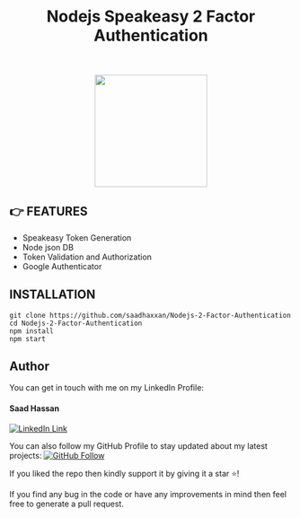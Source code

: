 <div align="center">
	<h1>Nodejs Speakeasy 2 Factor Authentication</h1>
    <br>
    <br>
	<img src="https://speakeasyjs.com/social-share.png" width="200px">
</div>

## 👉 FEATURES

- Speakeasy Token Generation
- Node json DB
- Token Validation and Authorization
- Google Authenticator

## INSTALLATION

```
git clone https://github.com/saadhaxxan/Nodejs-2-Factor-Authentication
cd Nodejs-2-Factor-Authentication
npm install
npm start
```

## Author

You can get in touch with me on my LinkedIn Profile:

#### Saad Hassan

[![LinkedIn Link](https://img.shields.io/badge/Connect-saadhaxxan-blue.svg?logo=linkedin&longCache=true&style=social&label=Connect)](https://www.linkedin.com/in/saadhaxxan)

You can also follow my GitHub Profile to stay updated about my latest projects: [![GitHub Follow](https://img.shields.io/badge/Connect-saadhaxxan-blue.svg?logo=Github&longCache=true&style=social&label=Follow)](https://github.com/saadhaxxan)

If you liked the repo then kindly support it by giving it a star ⭐!

If you find any bug in the code or have any improvements in mind then feel free to generate a pull request.
